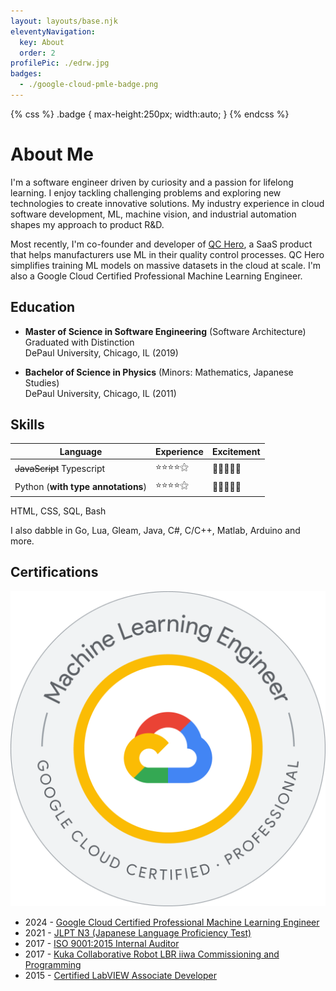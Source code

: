 ```yaml
---
layout: layouts/base.njk
eleventyNavigation:
  key: About
  order: 2
profilePic: ./edrw.jpg
badges:
  - ./google-cloud-pmle-badge.png
---
```


{% css %}
.badge { max-height:250px; width:auto; }
{% endcss %}

# About Me

I'm a software engineer driven by curiosity and a passion for lifelong learning. I enjoy tackling challenging problems and exploring new technologies to create innovative solutions. My industry experience in cloud software development, ML, machine vision, and industrial automation shapes my approach to product R&D.

Most recently, I'm co-founder and developer of [QC Hero](https://qchero.com/about), a SaaS product that helps manufacturers use ML in their quality control processes. QC Hero simplifies training ML models on massive datasets in the cloud at scale. I'm also a Google Cloud Certified Professional Machine Learning Engineer.

## Education

- **Master of Science in Software Engineering** (Software Architecture) <br>
  Graduated with Distinction <br>
  DePaul University, Chicago, IL (2019)

- **Bachelor of Science in Physics** (Minors: Mathematics, Japanese Studies) <br>
  DePaul University, Chicago, IL (2011)

## Skills

| Language                           | Experience | Excitement |
| ---------------------------------- | ---------- | ---------- |
| ~~JavaScript~~ Typescript          | ⭐⭐⭐⭐⚝  | 🩷🩷🩷🩷🩷 |
| Python (**with type annotations**) | ⭐⭐⭐⭐⚝  | 🩷🩷🩷🩷🩶 |

HTML, CSS, SQL, Bash

I also dabble in Go, Lua, Gleam, Java, C#, C/C++, Matlab, Arduino and more.

## Certifications

<div class="grid">
<div class="text-center">
<a href="https://www.credly.com/badges/1b121c72-48ab-4b75-b99f-51d6209c40f0">
<img src="./google-cloud-pmle-badge.png" class="badge"  alt="Google Cloud Certified Professional Machine Learning Engineer" />
</a>
</div>

<ul>
<li>2024 - <a href="https://www.credly.com/badges/1b121c72-48ab-4b75-b99f-51d6209c40f0">Google Cloud Certified Professional Machine Learning Engineer</a></li>
<li>2021 - <a href="https://www.jlpt.jp">JLPT N3 (Japanese Language Proficiency Test)</a></li>
<li>2017 - <a href="https://www.iso.org/standard/62085.html">ISO 9001:2015 Internal Auditor</a></li>
<li>2017 - <a href="https://college.kuka.com/action?securedGetRequest=1ApuyZRdYoln8z3kR37rBLVEHisIou_rYxREV5o_FtI"> Kuka Collaborative Robot LBR iiwa Commissioning and Programming</a></li>
<li>2015 - <a href="https://learn.ni.com/pages/certified-labview-associate-developer">Certified LabVIEW Associate Developer</a></li>
</ul>
</div>
